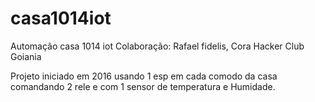 # casa1014iot
Automação casa 1014 iot
Colaboração: Rafael fidelis, Cora Hacker Club Goiania

Projeto iniciado em 2016 usando 1 esp em cada comodo da casa comandando 2 rele e com 1 sensor de temperatura e Humidade.

